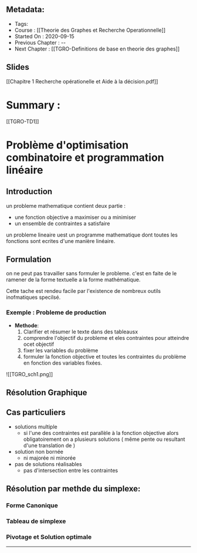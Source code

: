 ## Metadata:
* Tags: 
* Course : [[Theorie des Graphes et Recherche Operationnelle]]
* Started On : 2020-09-15
* Previous Chapter : --
* Next Chapter : [[TGRO-Definitions de base en theorie des graphes]]
## Slides
[[Chapitre 1 Recherche opérationelle et Aide à la décision.pdf]]
# Summary :
[[TGRO-TD1]]
# Problème d'optimisation combinatoire et programmation linéaire
## Introduction
un probleme mathematique contient deux partie : 
- une fonction objective a maximiser ou a minimiser
- un ensemble de contraintes a satisfaire 

un probleme lineaire uest un programme mathematique dont toutes les fonctions sont ecrites d'une manière linéaire.
## Formulation
on ne peut pas travailler sans formuler le probleme. c'est en faite de le ramener de la forme textuelle a la forme mathématique.

Cette tache est rendeu facile par l'existence de nombreux outils inofmatiques specilsé.

### Exemple : Probleme de production 
* **Methode**: 
	1. Clarifier et résumer le texte dans des tableausx
	2. comprendre l'objectif du probleme et eles contraintes pour atteindre ocet objectif 
	3. fixer les variables du problème 
	4. formuler la fonction objective et toutes les contraintes du problème en fonction des variables fixées.


![[TGRO_sch1.png]]

## Résolution Graphique
## Cas particuliers 
- solutions multiple
	- si l'une des contraintes est parallèle à la fonction objective alors obligatoirement on a plusieurs solutions ( même pente ou resultant d'une translation de )
- solution non bornée
	- ni majorée ni minorée 
- pas de solutions réalisables 
	- pas d'intersection entre les contraintes 



## Résolution par methde du simplexe:
### Forme Canonique
### Tableau de simplexe
### Pivotage et Solution optimale 

---
